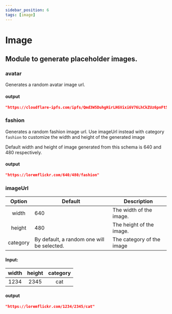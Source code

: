 ```yaml
---
sidebar_position: 6
tags: [image]
---
```


# Image

## Module to generate placeholder images.

### avatar

Generates a random avatar image url.

#### output

```json
"https://cloudflare-ipfs.com/ipfs/Qmd3W5DuhgHirLHGVixi6V76LhCkZUz6pnFt5AJBiyvHye/avatar/170.jpg"
```

### fashion

Generates a random fashion image url.
Use imageUrl instead with category `fashion` to customize the width and height of the generated image

Default width and height of image generated from this schema is 640 and 480 respectively.

#### output

```json
"https://loremflickr.com/640/480/fashion"
```

### imageUrl

|  Option  | Default                                    | Description               |
| :------: | ------------------------------------------ | ------------------------- |
|  width   | 640                                        | The width of the image.   |
|  height  | 480                                        | The height of the image.  |
| category | By default, a random one will be selected. | The category of the image |

#### Input:

| width | height | category |
| :---: | :----: | :------: |
| 1234  |  2345  |   cat    |

#### output

```json
"https://loremflickr.com/1234/2345/cat"
```
